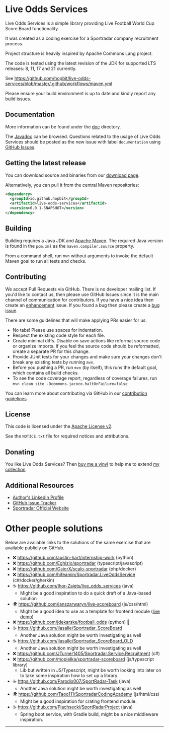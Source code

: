 Live Odds Services
==================

<!-- TODO: enable JavaCI, CodeQL and OpenSSF Scorecard
[![Java CI](https://github.com/hopbit/live-odds-services/actions/workflows/maven.yml/badge.svg)](https://github.com/hopbit/live-odds-services/actions/workflows/maven.yml)
[![Maven Central](https://maven-badges.herokuapp.com/maven-central/io.github.hopbit/live-odds-services/badge.svg?gav=true)](https://maven-badges.herokuapp.com/maven-central/io.github.hopbit/live-odds-services/?gav=true)
[![CodeQL](https://github.com/hopbit/live-odds-services/actions/workflows/codeql-analysis.yml/badge.svg)](https://github.com/hopbit/live-odds-services/actions/workflows/codeql-analysis.yml)
[![OpenSSF Scorecard](https://api.securityscorecards.dev/projects/github.com/hopbit/live-odds-services/badge)](https://api.securityscorecards.dev/projects/github.com/hopbit/live-odds-services)
-->

Live Odds Services is a simple library providing Live Football World Cup Score Board functionality. 

It was created as a coding exercise for a Sportradar company recruitment process.

Project structure is heavily inspired by Apache Commons Lang project. 

The code is tested using the latest revision of the JDK for supported
LTS releases: 8, 11, 17 and 21 currently.
<!-- TODO: set up maven ci cd using gh actions for jdk 8, 11, 17 and 21 -->
See https://github.com/hopbit/live-odds-services/blob/master/.github/workflows/maven.yml

Please ensure your build environment is up to date and kindly report any build issues.

Documentation
-------------

More information can be found under the [doc](https://commons.apache.org/proper/commons-lang) directory.
<!-- FIXME: publish Javadoc using this guide: https://vaadin.com/blog/host-your-javadoc-s-online-in-github -->
The [Javadoc](http://hopbit.github.io/live-odds-services) can be browsed. 
Questions related to the usage of Live Odds Services should be posted as the new issue with 
label `documentation` using [GitHub Issues](https://github.com/hopbit/live-odds-services/labels/documentation).

Getting the latest release
--------------------------
You can download source and binaries from our [download page](https://github.com/hopbit/live-odds-services/releases).

<!-- FIXME: enable a publishing library to Maven Central -->
Alternatively, you can pull it from the central Maven repositories:

```xml
<dependency>
  <groupId>io.github.hopbit</groupId>
  <artifactId>live-odds-services</artifactId>
  <version>0.0.1-SNAPSHOT</version>
</dependency>
```

Building
--------

Building requires a Java JDK and [Apache Maven](https://maven.apache.org/).
The required Java version is found in the `pom.xml` as the `maven.compiler.source` property.

From a command shell, run `mvn` without arguments to invoke the default Maven goal to run all tests and checks.

Contributing
------------

We accept Pull Requests via GitHub. There is no developer mailing list. If you'd like to contact us, 
then please use GitHub Issues since it is the main channel of communication for contributors. 
If you have a nice idea then create an [enhancement](https://github.com/hopbit/live-odds-services/labels/enhancement) 
issue. If you found a bug then please create a [bug issue](https://github.com/hopbit/live-odds-services/labels/bug).  

There are some guidelines that will make applying PRs easier for us:
+ No tabs! Please use spaces for indentation.
+ Respect the existing code style for each file.
+ Create minimal diffs.
  Disable on save actions like reformat source code or organize imports. 
  If you feel the source code should be reformatted, create a separate PR for this change.
+ Provide JUnit tests for your changes and make sure your changes don't break any existing tests by running `mvn`.
+ Before you pushing a PR, run `mvn` (by itself), this runs the default goal, which contains all build checks.
+ To see the code coverage report, regardless of coverage failures, run `mvn clean site -Dcommons.jacoco.haltOnFailure=false`

You can learn more about contributing via GitHub in our [contribution guidelines](CONTRIBUTING.md).

License
-------
This code is licensed under the [Apache License v2](https://www.apache.org/licenses/LICENSE-2.0).

See the `NOTICE.txt` file for required notices and attributions.

Donating
--------
You like Live Odds Services? Then [buy me a vinyl](https://buymeacoffee.com/shivioua) 
to help me to extend [my collection](https://www.discogs.com/user/shivioua/collection?header=1&layout=big).

Additional Resources
--------------------

+ [Author's LinkedIn Profile](https://www.linkedin.com/in/lukasz-siwinski/)
+ [GitHub Issue Tracker](https://github.com/hopbit/live-odds-services/issues)
+ [Sportradar Official Website](https://sportradar.com)

Other people solutions
======================

Below are available links to the solutions of the same exercise that are available publicly on GitHub.

* ❌ https://github.com/austin-hart/internship-work (python) 
* ❌ https://github.com/Eghizio/sportradar (typescript/javascript)
* ❌ https://github.com/GsiorX/scalo-sportradar (php/docker)
* ❌ https://github.com/hifeamin/Sportradar.LiveOddsService (c#/docker/gherkin)
* ☕ https://github.com/Ihor-Zaiets/live_odds_services (java)
  * Might be a good inspiration to do a quick draft of a Java-based solution  
* 🌍 https://github.com/janszarwaryn/live-scoreboard (js/css/html)
  * Might be a good idea to use as a template for frontend module ([live demo](http://live-scoreboard.jspace.pl/))
* ❌ https://github.com/jdekarske/football_odds (python) 🐍
* ☕ https://github.com/jlasalle/Sportradar_ScoreBoard
  * Another Java solution might be worth investigating as well
* ☕ https://github.com/jlasalle/Sportradar_ScoreBoard_OLD
  * Another Java solution might be worth investigating as well
* ❌ https://github.com/JTurner1405/Sportradar.Service.Recruitment (c#)
* ❌ https://github.com/mopielka/sportradar-scoreboard (js/typescript library)
  * Lib but written in JS/Typescript, might be worth looking into later on to take some inspiration how to set up a library. 
* ☕ https://github.com/Parodix007/SportRadar-Task (java)
  * Another Java solution might be worth investigating as well
* 🌍 https://github.com/Taoo111/SportradarCodingAcademy (js/html/css)
  * Might be a good inspiration for crating frontend module. 
* ☕ https://github.com/Piachsecki/SportRadarProject (java)
  * Spring boot service, with Gradle build, might be a nice middleware inspiration. 

----
